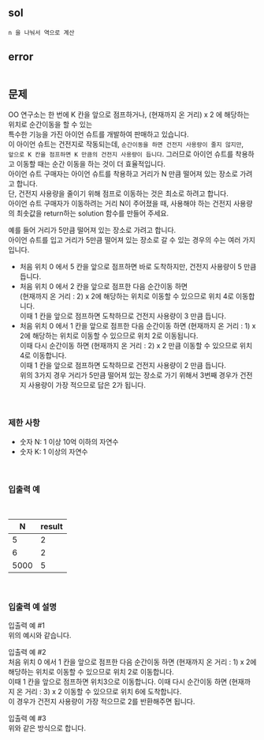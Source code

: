 ## sol
```
n 을 나눠서 역으로 계산
```
## error
```
```
## 문제
OO 연구소는 한 번에 K 칸을 앞으로 점프하거나, (현재까지 온 거리) x 2 에 해당하는 위치로 순간이동을 할 수 있는  
특수한 기능을 가진 아이언 슈트를 개발하여 판매하고 있습니다.  
이 아이언 슈트는 건전지로 작동되는데, `순간이동을 하면 건전지 사용량이 줄지 않지만`,  
`앞으로 K 칸을 점프하면 K 만큼의 건전지 사용량이 듭니다`. 그러므로 아이언 슈트를 착용하고 이동할 때는 순간 이동을 하는 것이 더 효율적입니다.  
아이언 슈트 구매자는 아이언 슈트를 착용하고 거리가 N 만큼 떨어져 있는 장소로 가려고 합니다.  
단, 건전지 사용량을 줄이기 위해 점프로 이동하는 것은 최소로 하려고 합니다.  
아이언 슈트 구매자가 이동하려는 거리 N이 주어졌을 때, 사용해야 하는 건전지 사용량의 최솟값을 return하는 solution 함수를 만들어 주세요.  
  
예를 들어 거리가 5만큼 떨어져 있는 장소로 가려고 합니다.  
아이언 슈트를 입고 거리가 5만큼 떨어져 있는 장소로 갈 수 있는 경우의 수는 여러 가지입니다.  
- 처음 위치 0 에서 5 칸을 앞으로 점프하면 바로 도착하지만, 건전지 사용량이 5 만큼 듭니다.
- 처음 위치 0 에서 2 칸을 앞으로 점프한 다음 순간이동 하면<br/>(현재까지 온 거리 : 2) x 2에 해당하는 위치로 이동할 수 있으므로 위치 4로 이동합니다.<br/>이때 1 칸을 앞으로 점프하면 도착하므로 건전지 사용량이 3 만큼 듭니다.
- 처음 위치 0 에서 1 칸을 앞으로 점프한 다음 순간이동 하면 (현재까지 온 거리 : 1) x 2에 해당하는 위치로 이동할 수 있으므로 위치 2로 이동됩니다.<br/>이때 다시 순간이동 하면 (현재까지 온 거리 : 2) x 2 만큼 이동할 수 있으므로 위치 4로 이동합니다.<br/>이때 1 칸을 앞으로 점프하면 도착하므로 건전지 사용량이 2 만큼 듭니다.<br/>위의 3가지 경우 거리가 5만큼 떨어져 있는 장소로 가기 위해서 3번째 경우가 건전지 사용량이 가장 적으므로 답은 2가 됩니다.
  
<br/>
  
### 제한 사항
- 숫자 N: 1 이상 10억 이하의 자연수  
- 숫자 K: 1 이상의 자연수  
  
<br/>
  
### 입출력 예
  
<br/>
  
| N    | result |
| ---- | ------ |
| 5    | 2      |
| 6    | 2      |
| 5000 | 5      |
  
<br/>
  
### 입출력 예 설명
입출력 예 #1  
위의 예시와 같습니다.  
  
입출력 예 #2  
처음 위치 0 에서 1 칸을 앞으로 점프한 다음 순간이동 하면 (현재까지 온 거리 : 1) x 2에 해당하는 위치로 이동할 수 있으므로 위치 2로 이동합니다.  
이때 1 칸을 앞으로 점프하면 위치3으로 이동합니다. 이때 다시 순간이동 하면 (현재까지 온 거리 : 3) x 2 이동할 수 있으므로 위치 6에 도착합니다.  
이 경우가 건전지 사용량이 가장 적으므로 2를 반환해주면 됩니다.  
  
입출력 예 #3  
위와 같은 방식으로 합니다.  